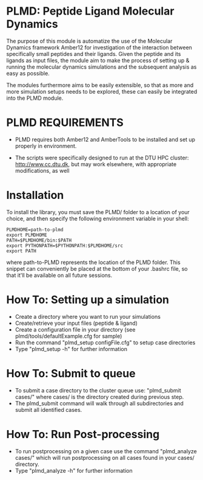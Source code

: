 PLMD: Peptide Ligand Molecular Dynamics
==============

The purpose of this module is automatize the use of the Molecular Dynamics 
framework Amber12 for investigation of the interaction between specifically 
small peptides and their ligands. Given the peptide and its ligands as input 
files, the module aim to make the process of setting up & running the molecular 
dynamics simulations and the subsequent analysis as easy as possible.

The modules furthermore aims to be easily extensible, so that as more and more 
simulation setups needs to be explored, these can easily be integrated into the
PLMD module. 

PLMD REQUIREMENTS
====================

* PLMD requires both Amber12 and AmberTools to be installed and set up properly in 
environment.

* The scripts were specifically designed to run at the DTU HPC cluster: http://www.cc.dtu.dk, but may work elsewhere, with appropriate modifications, as well


Installation
============================

To install the library, you must save the PLMD/ folder to a location of your 
choice, and then specify the following environment variable in your shell:

```
PLMDHOME=path-to-plmd
export PLMDHOME
PATH=$PLMDHOME/bin:$PATH
export PYTHONPATH=$PYTHONPATH:$PLMDHOME/src
export PATH
```

where path-to-PLMD represents the location of the PLMD folder. This 
snippet can conveniently be placed at the bottom of your .bashrc file, so that
it'll be available on all future sessions.

How To: Setting up a simulation
=============================

* Create a directory where you want to run your simulations
* Create/retrieve your input files (peptide & ligand)
* Create a configuration file in your directory (see plmd/tools/defaultExample.cfg for sample)
* Run the command "plmd_setup configFile.cfg" to setup case directories
* Type "plmd_setup -h" for further information

How To: Submit to queue
=============================================

* To submit a case directory to the cluster queue use: "plmd_submit cases/" where cases/ is the directory created during previous step.
* The plmd_submit command will walk through all subdirectories and submit all identified cases.

How To: Run Post-processing
===========================

* To run postprocessing on a given case use the command "plmd_analyze cases/" which will run postprocessing on all cases found in your cases/ directory.
* Type "plmd_analyze -h" for further information

